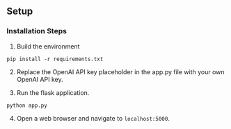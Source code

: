 ## Setup

### Installation Steps

1. Build the environment
```
pip install -r requirements.txt
```

2. Replace the OpenAI API key placeholder in the app.py file with your own OpenAI API key.

3. Run the flask application.
```
python app.py
```
4. Open a web browser and navigate to `localhost:5000`.

